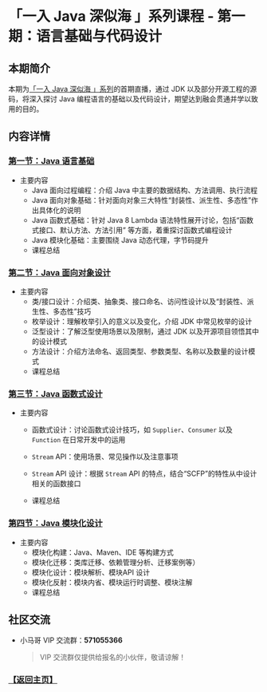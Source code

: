 # 「一入 Java 深似海 」系列课程 - 第一期：语言基础与代码设计

## 本期简介

本期为[「一入 Java 深似海 」系列](https://segmentfault.com/n/1330000017785588)的首期直播，通过 JDK 以及部分开源工程的源码，将深入探讨 Java 编程语言的基础以及代码设计，期望达到融会贯通并学以致用的目的。




## 内容详情

### [第一节：Java 语言基础](https://segmentfault.com/ls/1650000017791749/l/1500000017790143)

- 主要内容
  - Java 面向过程编程：介绍 Java 中主要的数据结构、方法调用、执行流程
  - Java 面向对象基础：针对面向对象三大特性“封装性、派生性、多态性”作出具体化的说明
  - Java 函数式基础：针对 Java 8 Lambda 语法特性展开讨论，包括“函数式接口、默认方法、方法引用” 等方面，着重探讨函数式编程设计
  - Java 模块化基础：主要围绕 Java 动态代理，字节码提升
  - 课程总结



### [第二节：Java 面向对象设计](https://segmentfault.com/ls/1650000017791749/l/1500000017790217)

- 主要内容
  - 类/接口设计：介绍类、抽象类、接口命名、访问性设计以及“封装性、派生性、多态性”技巧
  - 枚举设计：理解枚举引入的意义以及变化，介绍 JDK 中常见枚举的设计
  - 泛型设计：了解泛型使用场景以及限制，通过 JDK 以及开源项目领悟其中的设计模式
  - 方法设计：介绍方法命名、返回类型、参数类型、名称以及数量的设计模式
  - 课程总结



### [第三节：Java 函数式设计](https://segmentfault.com/ls/1650000017791749/l/1500000017790336)

- 主要内容
  - 函数式设计：讨论函数式设计技巧，如 `Supplier`、`Consumer` 以及 `Function` 在日常开发中的运用
  - `Stream` API：使用场景、常见操作以及注意事项
  - `Stream` API 设计：根据 `Stream` API 的特点，结合“SCFP”的特性从中设计相关的函数接口

  - 课程总结



### [第四节：Java 模块化设计](https://segmentfault.com/ls/1650000017791749/l/1500000017790383)

- 主要内容
  - 模块化构建：Java、Maven、IDE 等构建方式
  - 模块化迁移：类库迁移、依赖管理分析、迁移案例等）
  - 模块化设计：模块解析、模块API 设计
  - 模块化反射：模块内省、模块运行时调整、模块注解
  - 课程总结



## 社区交流

- 小马哥 VIP 交流群：**571055366**

  >  VIP 交流群仅提供给报名的小伙伴，敬请谅解！



### [【返回主页】](https://segmentfault.com/n/1330000017785588)